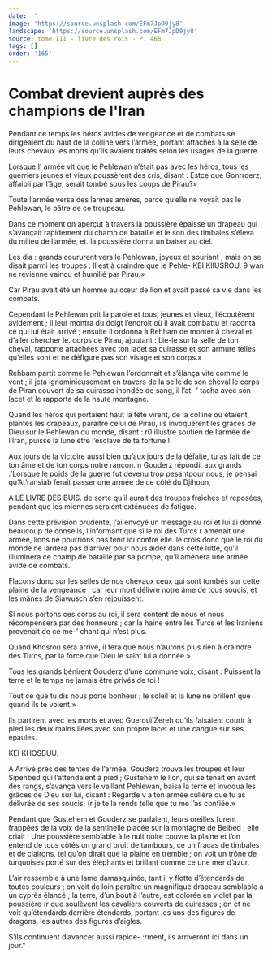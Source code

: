```yaml
---
date: ''
image: 'https://source.unsplash.com/EFm7JpD9jy8'
landscape: 'https://source.unsplash.com/EFm7JpD9jy8'
source: tome III - livre des rois - P. 468
tags: []
order: '165'
---
```


# Combat drevient auprès des champions de l'Iran

Pendant ce temps les héros avides de vengeance et de combats se dirigeaient du haut de la colline vers l’armée, portant attachés à la selle de leurs chevaux les morts qu’ils avaient traités selon les usages de la guerre.

Lorsque l’ armée vit que le Pehlewan n’était pas avec les héros, tous les guerriers jeunes et vieux poussèrent des cris, disant : Estce que Gonrrderz, affaibli par l’âge, serait tombé sous les coups de Pirau?»

Toute l’armée versa des larmes amères, parce qu’elle ne voyait pas le Pehlewan, le pâtre de ce troupeau.

Dans ce moment on aperçut à travers la poussière épaisse un drapeau qui s’avançait rapidement du champ de bataille et le son des timbales s’éleva du milieu de l’armée, et. la poussière donna un baiser au ciel.

Les dia : grands coururent vers le Pehlewan, joyeux et souriant ; mais on se disait parmi les troupes : Il est à craindre que le Pehle-
KEI KIIUSROU. 9 wan ne revienne vaincu et humilié par Pirau.»

Car Pirau avait été un homme au cœur de lion et avait passé sa vie dans les combats.

Cependant le Pehlewan prit la parole et tous, jeunes et vieux, l’écoutèrent avidement ; il leur montra du doigt l’endroit où il avait combattu et raconta ce qui lui était arrivé ; ensuite il ordonna à Rehham de monter à cheval et d’aller chercher le. corps de Pirau, ajoutant : Lie-le sur la selle de ton cheval, rapporte attachées avec ton lacet sa cuirasse et son armure telles qu’elles sont et ne défigure pas son visage et son corps.»

Rehbam partit comme le Pehlewan l’ordonnait et s’élança vite comme le vent ; il jeta ignominieusement en travers de la selle de son cheval le corps de Piran couvert de sa cuirasse inondée de sang, il l’at-
’ tacha avec son lacet et le rapporta de la haute montagne.

Quand les héros qui portaient haut la tête virent, de la colline où étaient plantés les drapeaux, paraître celui de Pirau, ils invoquèrent les grâces de Dieu sur le Pehlewan du monde, disant : r0 illustre soutien de l’armée de l’Iran, puisse la lune être l’esclave de ta fortune !

Aux jours de la victoire aussi bien qu’aux jours de la défaite, tu as fait de ce ton âme et de ton corps notre rançon. n Gouderz répondit aux grands :’Lorsque.le poids de la guerre fut devenu trop pesantpour nous, je pensai qu’At’ransiab ferait passer une armée de ce côté du Djihoun,

A LE LIVRE DES BUIS. de sorte qu’il aurait des troupes fraiches et reposées, pendant que les miennes seraient exténuées de fatigue.

Dans cette prévision prudente, j’ai envoyé un message au roi et lui ai donné beaucoup de conseils, l’informant que si le roi des Turcs r amenait une armée, lions ne pourrions pas tenir ici contre elle. le crois donc que le roi du monde ne lardera pas d’arriver pour nous aider dans cette lutte, qu’il illuminera ce champ de bataille par sa pompe, qu’il amènera une armée avide de combats.

Flacons donc sur les selles de nos chevaux ceux qui sont tombés sur cette plaine de la vengeance ; car leur mort délivre notre âme de tous soucis, et les mânes de Siawusch s’en réjouissent.

Si nous portons ces corps au roi, il sera content de nous et nous récompensera par des honneurs ; car la haine entre les Turcs et les Iraniens provenait de ce mé-’ chant qui n’est plus.

Quand Khosrou sera arrivé, il fera que nous n’aurons plus rien à craindre des Turcs, par la force que Dieu le saint lui a donnée.»

Tous les grands bénirent Gouderz d’une commune voix, disant : Puissent la terre et le temps ne jamais être privés de toi !

Tout ce que tu dis nous porte bonheur ; le soleil et la lune ne brillent que quand ils te voient.»

Ils partirent avec les morts et avec Guerouï Zereh qu’ils faisaient courir à pied les deux mains liées avec son propre lacet et une cangue sur ses épaules.

KEÏ KHOSBUU.

A Arrivé près des tentes de l’armée, Gouderz trouva les troupes et leur Sipehbed qui l’attendaient à pied ; Gustehem le lion, qui se tenait en avant des rangs, s’avança vers le vaillant Pehlewan, baisa la terre et invoqua les grâces de Dieu sur lui, disant : Regarde v a ton armée culière que tu as délivrée de ses soucis;
(r je te la rends telle que tu me l’as confiée.»

Pendant que Gustehem et Gouderz se parlaient, leurs oreilles furent frappées de la voix de la sentinelle placée sur la montagne de Beibed ; elle criait : Une poussière semblable à le nuit noire couvre la plaine et l’on entend de tous côtés un grand bruit de tambours, ce un fracas de timbales et de clairons, tel qu’on dirait que la plaine en tremble ; on voit un trône de turquoises porté sur des éléphants et brillant comme ce une mer d’azur.

L’air ressemble à une lame damasquinée, tant il y flotte d’étendards de toutes couleurs ; on voit de loin paraître un magnifique drapeau semblable à un cyprès élancé ; la terre, d’un bout à l’autre, est colorée en violet par la poussière
(r que soulèvent les cavaliers couverts de cuirasses ; on ct ne voit qu’étendards derrière étendards, portant les uns des figures de dragons, les autres des figures d’aigles.

S’ils continuent d’avancer aussi rapide-
:rment, ils arriveront ici dans un jour."
